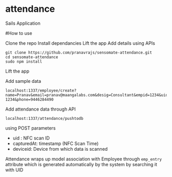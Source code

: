 # attendance

Sails Application


#How to use

Clone the repo 
Install dependancies 
Lift the app
Add details using APIs

```
git clone https://github.com/pranavrajs/sensomate-attendance.git
cd sensomate-attendance
sudo npm install
```

Lift the app

Add sample data
```
localhost:1337/employee/create?name=Pranav&email=pranav@maangalabs.com&desig=Consultant&empid=1234&uid=EM-1234&phone=9446284490
```

Add attendance data through API

```
localhost:1337/attendance/pushtodb
```

using POST parameters 

- uid : NFC scan ID
- capturedAt: timestamp (NFC Scan Time)
- deviceid: Device from which data is scanned

Attendance wraps up model association with Employee through `emp_entry` attribute which is generated automatically by the system by searching it with UID



